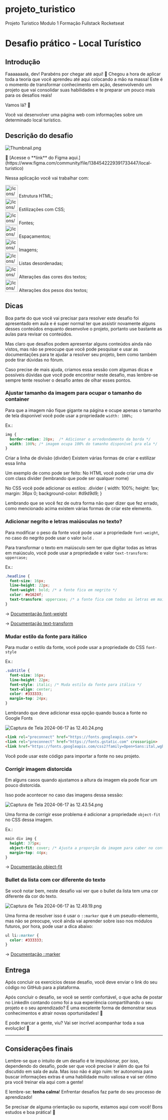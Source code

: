 # projeto_turistico
Projeto Turistico Modulo 1 Formação Fullstack Rocketseat

# Desafio prático - Local Turístico

## Introdução

Faaaaaaala, dev! Parabéns por chegar até aqui! 💜
Chegou a hora de aplicar toda a teoria que você aprendeu até aqui colocando a mão na massa!
Este é o momento de transformar conhecimento em ação, desenvolvendo um projeto que vai consolidar suas habilidades e te preparar um pouco mais para os desafios reais!

Vamos lá? 🚀

Você vai desenvolver uma página web com informações sobre um determinado local turístico.

## Descrição do desafio

![Thumbnail.png](https://prod-files-secure.s3.us-west-2.amazonaws.com/08f749ff-d06d-49a8-a488-9846e081b224/86c8ae46-7958-4e40-bbaa-7aa3d54f1250/Thumbnail.png)

<aside>
💜 [Acesse o **link** do Figma aqui.](https://www.figma.com/community/file/1384542229391733447/local-turistico)

</aside>

Nessa aplicação você vai trabalhar com:

<aside>
<img src="/icons/checkmark-line_purple.svg" alt="/icons/checkmark-line_purple.svg" width="40px" /> Estrutura HTML;

</aside>

<aside>
<img src="/icons/checkmark-line_purple.svg" alt="/icons/checkmark-line_purple.svg" width="40px" /> Estilizações com CSS;

</aside>

<aside>
<img src="/icons/checkmark-line_purple.svg" alt="/icons/checkmark-line_purple.svg" width="40px" /> Fontes;

</aside>

<aside>
<img src="/icons/checkmark-line_purple.svg" alt="/icons/checkmark-line_purple.svg" width="40px" /> Espaçamentos;

</aside>

<aside>
<img src="/icons/checkmark-line_purple.svg" alt="/icons/checkmark-line_purple.svg" width="40px" /> Imagens;

</aside>

<aside>
<img src="/icons/checkmark-line_purple.svg" alt="/icons/checkmark-line_purple.svg" width="40px" /> Listas desordenadas;

</aside>

<aside>
<img src="/icons/checkmark-line_purple.svg" alt="/icons/checkmark-line_purple.svg" width="40px" /> Alterações das cores dos textos;

</aside>

<aside>
<img src="/icons/checkmark-line_purple.svg" alt="/icons/checkmark-line_purple.svg" width="40px" /> Alterações dos pesos dos textos;

</aside>

## Dicas

Boa parte do que você vai precisar para resolver este desafio foi apresentado em aula e é super normal ter que assistir novamente alguns desses conteúdos enquanto desenvolve o projeto, portanto use bastante as aulas para revisar os conteúdos.

Mas claro que desafios podem apresentar alguns conteúdos ainda não vistos, mas não se preocupe que você pode pesquisar e usar as documentações para te ajudar a resolver seu projeto, bem como também pode tirar dúvidas no fórum.

Caso precise de mais ajuda, criamos essa sessão com algumas dicas e possíveis dúvidas que você pode encontrar neste desafio, mas lembre-se sempre tente resolver o desafio antes de olhar esses pontos. 

### Ajustar tamanho da imagem para ocupar o tamanho do container

Para que a imagem não fique gigante na página e ocupe apenas o tamanho de tela disponível você pode usar a propriedade `width: 100%;`

Ex.:

```css
img {
  border-radius: 28px;  /* Adicionar o arredondamento da borda */
  width: 100%; /* imagem ocupa 100% do tamanho disponível pra ela */
}
```

Criar a linha de divisão (divider)
Existem várias formas de criar e estilizar essa linha

Um exemplo de como pode ser feito:
No HTML você pode criar uma div com class divider (lembrando que pode ser qualquer nome)
<div class="divider"></div>
​
No CSS você pode adicionar os estilos:
.divider {
  width: 100%;
  height: 1px;
  margin: 36px 0;
  background-color: #d9d9d9;
}


Lembrando que se você fez de outra forma não quer dizer que fez errado, como mencionado acima existem várias formas de criar este elemento.

### Adicionar negrito e letras maiúsculas no texto?

Para modificar o peso da fonte você pode usar a propriedade `font-weight`, no caso do negrito pode usar o valor `bold` .

Para transformar o texto em maiúsculo sem ter que digitar todas as letras em maiúsculo, você pode usar a propriedade e valor `text-transform: uppercase;` 

Ex.:

```css
.headline {
  font-size: 16px;
  line-height: 22px;
  font-weight: bold; /* a fonte fica em negrito */
  color: #e1624f;
  text-transform: uppercase; /* a fonte fica com todas as letras em maiúsculo */
}
```

→ [Documentação font-weight](https://developer.mozilla.org/en-US/docs/Web/CSS/font-weight)

→ [Documentação text-transform](https://developer.mozilla.org/en-US/docs/Web/CSS/text-transform)

### Mudar estilo da fonte para itálico

Para mudar o estilo da fonte, você pode usar a propriedade do CSS `font-style`

Ex.:

```css
.subtitle {
  font-size: 16px;
  line-height: 22px;
  font-style: italic; /* Muda estilo da fonte para itálico */
  text-align: center;
  color: #333333;
  margin-top: 24px;
}
```

Lembrando que deve adicionar essa opção quando busca a fonte no Google Fonts

![Captura de Tela 2024-06-17 às 12.40.24.png](https://prod-files-secure.s3.us-west-2.amazonaws.com/08f749ff-d06d-49a8-a488-9846e081b224/d9625129-b656-4c7d-86c3-cc4de96b2862/Captura_de_Tela_2024-06-17_as_12.40.24.png)

```html
<link rel="preconnect" href="https://fonts.googleapis.com">
<link rel="preconnect" href="https://fonts.gstatic.com" crossorigin>
<link href="https://fonts.googleapis.com/css2?family=Open+Sans:ital,wght@1,300..800&display=swap" rel="stylesheet">
```

Você pode usar este código para importar a fonte no seu projeto.

### Corrigir imagem distorcida

Em alguns casos quando ajustamos a altura da imagem ela pode ficar um pouco distorcida.

Isso pode acontecer no caso das imagens dessa sessão:

![Captura de Tela 2024-06-17 às 12.43.54.png](https://prod-files-secure.s3.us-west-2.amazonaws.com/08f749ff-d06d-49a8-a488-9846e081b224/e378a218-c849-4b83-9f47-befcf5db345e/Captura_de_Tela_2024-06-17_as_12.43.54.png)

Uma forma de corrigir esse problema é adicionar a propriedade `object-fit` no CSS dessa imagem.

Ex.:

```css
main div img {
  height: 375px;
  object-fit: cover; /* Ajusta a proporção da imagem para caber no container disponível pra ela sem distorcer */
  margin-top: 44px;
}
```

→ [Documentação object-fit](https://developer.mozilla.org/pt-BR/docs/Web/CSS/object-fit)

### Bullet da lista com cor diferente do texto

Se você notar bem, neste desafio vai ver que o bullet da lista tem uma cor diferente da cor do texto.

![Captura de Tela 2024-06-17 às 12.49.19.png](https://prod-files-secure.s3.us-west-2.amazonaws.com/08f749ff-d06d-49a8-a488-9846e081b224/3f7a5e7d-6a23-47c9-ba9d-cf86a78c36a7/Captura_de_Tela_2024-06-17_as_12.49.19.png)

Uma forma de resolver isso é usar o `::marker` que é um pseudo-elemento, mas não se preocupe, você ainda vai aprender sobre isso nos módulos futuros, por hora, pode usar a dica abaixo:

```css
ul li::marker {
  color: #333333;
}
```

→ [Documentação ::marker](https://developer.mozilla.org/en-US/docs/Web/CSS/::marker)

## Entrega

Após concluir os exercícios desse desafio, você deve enviar o link do seu código no GitHub para a plataforma. 

Após concluir o desafio, se você se sentir confortável, o que acha de postar no LinkedIn 
contando como foi a sua experiência compartilhando o seu projeto e o seu aprendizado?
É uma excelente forma de demonstrar seus conhecimentos e atrair novas oportunidades! 👀

E pode marcar a gente, viu? Vai ser incrível acompanhar toda a sua evolução! 💜

---

## Considerações finais

Lembre-se que o intuito de um desafio é te impulsionar, por isso, dependendo do desafio, pode ser que você precise ir além do que foi discutido em sala de aula. 
Mas isso não é algo ruim: ter autonomia para buscar informações extras é uma habilidade muito valiosa e vai ser ótimo pra você treinar ela aqui com a gente!

E lembre-se: **tenha calma**! Enfrentar desafios faz parte do seu processo de aprendizado! 

Se precisar de alguma orientação ou suporte, estamos aqui com você!
Bons estudos e boa prática! 💜